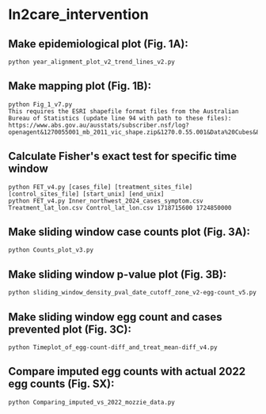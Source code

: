 # In2care_intervention

## Make epidemiological plot (Fig. 1A):
```
python year_alignment_plot_v2_trend_lines_v2.py
```

## Make mapping plot (Fig. 1B):
```
python Fig_1_v7.py
This requires the ESRI shapefile format files from the Australian Bureau of Statistics (update line 94 with path to these files):
https://www.abs.gov.au/ausstats/subscriber.nsf/log?openagent&1270055001_mb_2011_vic_shape.zip&1270.0.55.001&Data%20Cubes&85F5B2ED8E3DC957CA257801000CA953&0&July%202011&23.12.2010&Latest

```

## Calculate Fisher's exact test for specific time window
```
python FET_v4.py [cases_file] [treatment_sites_file] [control_sites_file] [start_unix] [end_unix]
python FET_v4.py Inner_northwest_2024_cases_symptom.csv Treatment_lat_lon.csv Control_lat_lon.csv 1718715600 1724850000

```

## Make sliding window case counts plot (Fig. 3A):
```
python Counts_plot_v3.py
```

## Make sliding window p-value plot (Fig. 3B):
```
python sliding_window_density_pval_date_cutoff_zone_v2-egg-count_v5.py
```

## Make sliding window egg count and cases prevented plot (Fig. 3C):
```
python Timeplot_of_egg-count-diff_and_treat_mean-diff_v4.py
```

## Compare imputed egg counts with actual 2022 egg counts (Fig. SX):
```
python Comparing_imputed_vs_2022_mozzie_data.py
```






